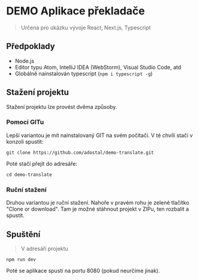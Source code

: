 # DEMO Aplikace překladače
> Určena pro ukázku vývoje React, Next.js, Typescript

## Předpoklady

* Node.js
* Editor typu Atom, IntelliJ IDEA (WebStorm), Visual Studio Code, atd
* Globálně nainstalován typescript (```npm i typescript -g```) 

## Stažení projektu

Stažení projektu lze provést dvěma způsoby.

### Pomocí GITu

Lepší variantou je mít nainstalovaný GIT na svém počítači.
V té chvíli stačí v konzoli spustit:
```
git clone https://github.com/adostal/demo-translate.git
```

Poté stačí přejít do adresáře:
```
cd demo-translate
```


### Ruční stažení

Druhou variantou je ruční stažení. Nahoře v pravém rohu je zelené tlačítko "Clone or download".
Tam je možné stáhnout projekt v ZIPu, ten rozbalit a spustit.

## Spuštění
> V adresáři projektu
```
npm run dev
```

Poté se aplikace spustí na portu 8080 (pokud neurčíme jinak).